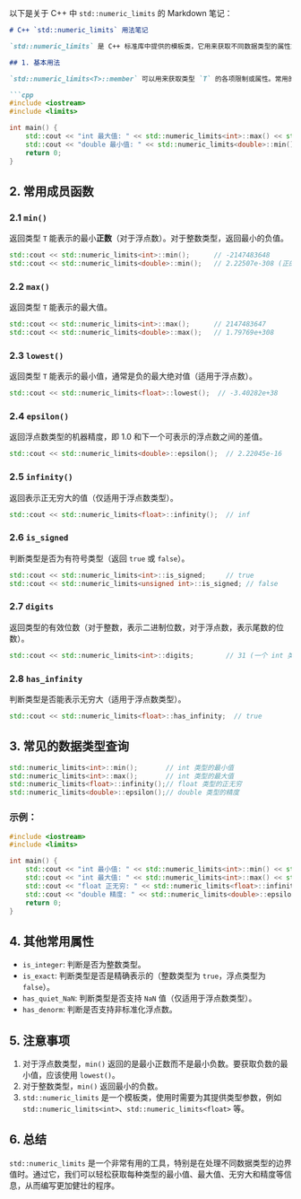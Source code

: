 以下是关于 C++ 中 `std::numeric_limits` 的 Markdown 笔记：

```markdown
# C++ `std::numeric_limits` 用法笔记

`std::numeric_limits` 是 C++ 标准库中提供的模板类，它用来获取不同数据类型的属性或限制。通过该类，可以查询某个类型的最小值、最大值、精度等信息。

## 1. 基本用法

`std::numeric_limits<T>::member` 可以用来获取类型 `T` 的各项限制或属性。常用的成员函数包括 `min()`, `max()`, `lowest()`, `epsilon()` 等。

```cpp
#include <iostream>
#include <limits>

int main() {
    std::cout << "int 最大值: " << std::numeric_limits<int>::max() << std::endl;
    std::cout << "double 最小值: " << std::numeric_limits<double>::min() << std::endl;
    return 0;
}
```

## 2. 常用成员函数

### 2.1 `min()`
返回类型 `T` 能表示的最小**正数**（对于浮点数）。对于整数类型，返回最小的负值。
```cpp
std::cout << std::numeric_limits<int>::min();      // -2147483648
std::cout << std::numeric_limits<double>::min();   // 2.22507e-308 (正的最小值)
```

### 2.2 `max()`
返回类型 `T` 能表示的最大值。
```cpp
std::cout << std::numeric_limits<int>::max();      // 2147483647
std::cout << std::numeric_limits<double>::max();   // 1.79769e+308
```

### 2.3 `lowest()`
返回类型 `T` 能表示的最小值，通常是负的最大绝对值（适用于浮点数）。
```cpp
std::cout << std::numeric_limits<float>::lowest();  // -3.40282e+38
```

### 2.4 `epsilon()`
返回浮点数类型的机器精度，即 1.0 和下一个可表示的浮点数之间的差值。
```cpp
std::cout << std::numeric_limits<double>::epsilon();  // 2.22045e-16
```

### 2.5 `infinity()`
返回表示正无穷大的值（仅适用于浮点数类型）。
```cpp
std::cout << std::numeric_limits<float>::infinity();  // inf
```

### 2.6 `is_signed`
判断类型是否为有符号类型（返回 `true` 或 `false`）。
```cpp
std::cout << std::numeric_limits<int>::is_signed;     // true
std::cout << std::numeric_limits<unsigned int>::is_signed; // false
```

### 2.7 `digits`
返回类型的有效位数（对于整数，表示二进制位数，对于浮点数，表示尾数的位数）。
```cpp
std::cout << std::numeric_limits<int>::digits;        // 31 (一个 int 类型有 32 位，其中 1 位符号位)
```

### 2.8 `has_infinity`
判断类型是否能表示无穷大（适用于浮点数类型）。
```cpp
std::cout << std::numeric_limits<float>::has_infinity;  // true
```

## 3. 常见的数据类型查询

```cpp
std::numeric_limits<int>::min();       // int 类型的最小值
std::numeric_limits<int>::max();       // int 类型的最大值
std::numeric_limits<float>::infinity();// float 类型的正无穷
std::numeric_limits<double>::epsilon();// double 类型的精度
```

### 示例：
```cpp
#include <iostream>
#include <limits>

int main() {
    std::cout << "int 最小值: " << std::numeric_limits<int>::min() << std::endl;
    std::cout << "int 最大值: " << std::numeric_limits<int>::max() << std::endl;
    std::cout << "float 正无穷: " << std::numeric_limits<float>::infinity() << std::endl;
    std::cout << "double 精度: " << std::numeric_limits<double>::epsilon() << std::endl;
    return 0;
}
```

## 4. 其他常用属性

- `is_integer`: 判断是否为整数类型。
- `is_exact`: 判断类型是否是精确表示的（整数类型为 `true`，浮点类型为 `false`）。
- `has_quiet_NaN`: 判断类型是否支持 `NaN` 值（仅适用于浮点数类型）。
- `has_denorm`: 判断是否支持非标准化浮点数。

## 5. 注意事项

1. 对于浮点数类型，`min()` 返回的是最小正数而不是最小负数。要获取负数的最小值，应该使用 `lowest()`。
2. 对于整数类型，`min()` 返回最小的负数。
3. `std::numeric_limits` 是一个模板类，使用时需要为其提供类型参数，例如 `std::numeric_limits<int>`、`std::numeric_limits<float>` 等。

## 6. 总结

`std::numeric_limits` 是一个非常有用的工具，特别是在处理不同数据类型的边界值时。通过它，我们可以轻松获取每种类型的最小值、最大值、无穷大和精度等信息，从而编写更加健壮的程序。
